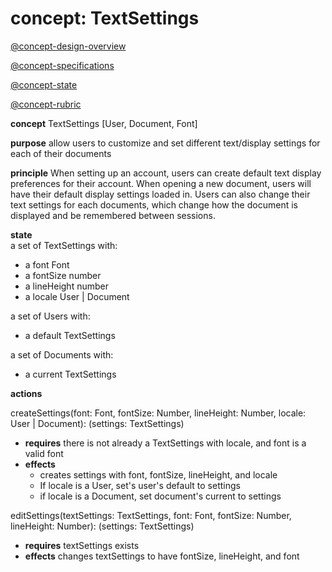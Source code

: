 # concept: TextSettings

[@concept-design-overview](/design/background/concept-design-overview.md) 

[@concept-specifications](/design/background/concept-specifications.md)

[@concept-state](/design/background/detailed/concept-state.md)

[@concept-rubric](/design/background/detailed/concept-rubric.md)

**concept** TextSettings \[User, Document, Font\]

**purpose** allow users to customize and set different text/display settings for each of their documents

**principle** When setting up an account, users can create default text display preferences for their account. When opening a new document, users will have their default display settings loaded in. Users can also change their text settings for each documents, which change how the document is displayed and be remembered between sessions. 

**state**  
a set of TextSettings with:  
- a font Font
- a fontSize number  
- a lineHeight number 
- a locale User | Document

a set of Users with:
- a default TextSettings

a set of Documents with:
- a current TextSettings

**actions**  

createSettings(font: Font, fontSize: Number, lineHeight: Number, locale: User | Document): (settings: TextSettings)  
- **requires** there is not already a TextSettings with locale, and font is a valid font
- **effects** 
	- creates settings with font, fontSize, lineHeight, and locale
	- If locale is a User, set's user's default to settings
	- if locale is a Document, set document's current to settings

editSettings(textSettings: TextSettings, font: Font, fontSize: Number, lineHeight: Number): (settings: TextSettings)  
- **requires** textSettings exists  
- **effects** changes textSettings to have fontSize, lineHeight, and font
